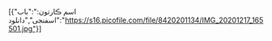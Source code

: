 [{"اسم ڪارتون:":"باب اسفنجی","دانلود":"https://s16.picofile.com/file/8420201134/IMG_20201217_165501.jpg"}]

